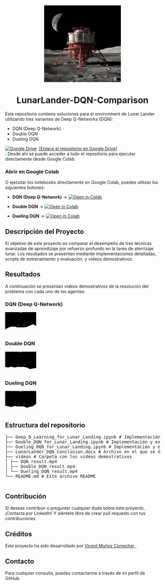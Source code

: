 
<p align="center">
  <img src="videos/lunar-lander-1rMpv0NYSmiiCGHzS4ge5g-pWlusKK_S4ONk5ZVjI1xbQ.jpeg" style="width: 250px;">
  
</p>
<h1 align="center">LunarLander-DQN-Comparison</h1>

Este repositorio contiene soluciones para el environment de Lunar Lander utilizando tres variantes de Deep Q-Networks (DQN):

- DQN (Deep Q-Network)
- Double DQN
- Dueling DQN


<p>
  <a href="https://drive.google.com/drive/folders/1-Tbos5aCdj8Qgy_Rz5d8T8tbtm-42TiF?usp=sharing" style="display: flex; align-items: center;">
    <img src="https://img.icons8.com/color/24/000000/google-drive--v2.png" alt="Google Drive" style="margin-right: 8px;"/>
    <span>[Enlace al repositorio en Google Drive]</span>
  </a>
     :  Desde ahí se puede acceder a todo el repositorio para ejecutar directamente desde Google Colab.
</p>


### Abrir en Google Colab

O ejecutar los notebooks directamente en Google Colab, puedes utilizar los siguientes botones:

- **DQN (Deep Q-Network)** ->
  [![Open in Colab](https://colab.research.google.com/assets/colab-badge.svg)](https://colab.research.google.com/drive/1-Tbos5aCdj8Qgy_Rz5d8T8tbtm-42TiF#scrollTo=Deep_Q_Learning_for_Lunar_Landing)

- **Double DQN** ->
  [![Open in Colab](https://colab.research.google.com/assets/colab-badge.svg)](https://drive.google.com/file/d/1g4DAVYOhfjIb8CAzdKGx5XEQMDpjWdbT/view?usp=sharing)

- **Dueling DQN** ->
  [![Open in Colab](https://colab.research.google.com/assets/colab-badge.svg)](https://drive.google.com/file/d/1l88lvyyVGzuXTOTKDYRe1M7jURa2mm_1/view?usp=sharing)

  
## Descripción del Proyecto

El objetivo de este proyecto es comparar el desempeño de tres técnicas avanzadas de aprendizaje por refuerzo profundo en la tarea de aterrizaje lunar. Los resultados se presentan mediante implementaciones detalladas, scripts de entrenamiento y evaluación, y vídeos demostrativos.

## Resultados

A continuación se presentan vídeos demostrativos de la resolución del problema con cada uno de los agentes:

### DQN (Deep Q-Network)
<img src="videos/DQN.gif" alt="DQN" style="max-width: 20%; height: auto;">

### Double DQN
<img src="videos/Double_DQN.gif" alt="Double DQN" style="max-width: 20%; height: auto;">

### Dueling DQN
<img src="videos/Dueling_DQN.gif" alt="Dueling DQN" style="max-width: 20%; height: auto;">


## Estructura del repositorio
 <pre>
├── Deep_Q_Learning_for_Lunar_Landing.ipynb # Implementación y explicación del algoritmo DQN
├── Double_DQN_for_Lunar_Landing.ipynb # Implementación y explicación del algoritmo Double DQN
├── Dueling_DQN_for_Lunar_Landing.ipynb # Implementación y explicación del algoritmo Dueling DQN.
├── LunarLander_DQN_Conclusion.docx # Archivo en el que se documenta el proyecto y las conclusiones obtenidas
├── videos # Carpeta con los videos demostrativos
│ ├── DQN_result.mp4
│ ├── Double_DQN_result.mp4
│ └── Dueling_DQN_result.mp4
└── README.md # Este archivo README
  </pre>



<h2>Contribución</h2>

  <p>Si deseas contribuir o preguntar cualquier duda sobre este proyecto, ¡Contacta por LinkedIn! Y siéntete libre de crear pull requests con tus contribuciones.</p>

  <h2>Créditos</h2>

  <p>Este proyecto ha sido desarrollado por <a href="#"> Vicent Muñoz Correcher </a>.</p>

<h2> Contacto </h2>
Para cualquier consulta, puedes contactarme a través de mi perfil de GitHub.

